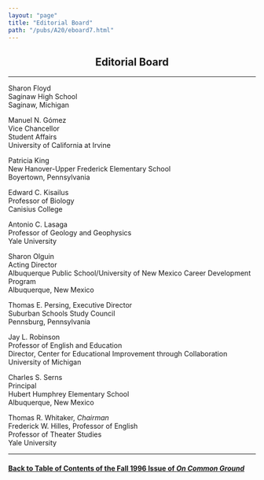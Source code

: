 ```yaml
---
layout: "page"
title: "Editorial Board"
path: "/pubs/A20/eboard7.html"
---
```

<main>
<center><h2>Editorial Board
</h2></center>
<hr/>
Sharon Floyd<br/>
Saginaw High School
<br/>Saginaw, Michigan
<p>
Manuel N. Gómez<br/>
Vice Chancellor<br/>
Student Affairs<br/>
University of California at Irvine
</p><p>
Patricia King<br/>
New Hanover-Upper Frederick Elementary School
<br/>Boyertown, Pennsylvania
</p><p>
Edward C. Kisailus<br/>
Professor of Biology<br/>
Canisius College
</p><p>
Antonio C. Lasaga<br/>
Professor of Geology and Geophysics<br/>
Yale University
</p><p>
Sharon Olguin
<br/>Acting Director
<br/>Albuquerque Public School/University of New Mexico Career Development
Program
<br/> Albuquerque, New Mexico
</p><p>
Thomas E. Persing, Executive Director<br/>
Suburban Schools Study Council<br/>
Pennsburg, Pennsylvania
</p><p>
Jay L. Robinson<br/>
Professor of English and Education<br/>
Director, Center for Educational Improvement through Collaboration<br/>
University of Michigan
</p><p>
Charles S. Serns
<br/>Principal 
<br/>Hubert Humphrey Elementary School
<br/> Albuquerque, New Mexico
</p><p>
Thomas R. Whitaker, <i> Chairman</i><br/>
Frederick W. Hilles, Professor of English
<br/>
Professor of Theater Studies
<br/> Yale University
</p><hr/>
<h4><a href=".\">Back to
Table of Contents of the Fall 1996 Issue of <i>On Common
Ground</i></a>
</h4>
</main>